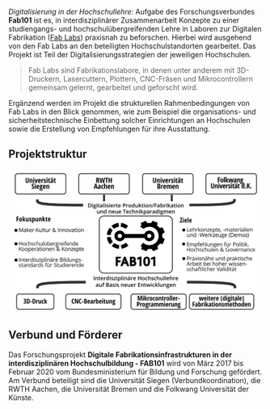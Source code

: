 *Digitalisierung in der Hochschullehre:*
Aufgabe des Forschungsverbundes **Fab101** ist es, in interdisziplinärer Zusammenarbeit Konzepte zu einer studiengangs- und hochschulübergreifenden Lehre in Laboren zur Digitalen Fabrikation ([Fab Labs](https://de.wikipedia.org/wiki/FabLab)) praxisnah zu beforschen. Hierbei wird ausgehend von den Fab Labs an den beteiligten Hochschulstandorten gearbeitet. Das Projekt ist Teil der Digitalisierungsstrategien der jeweiligen Hochschulen.

> Fab Labs sind Fabrikationslabore, in denen unter anderem mit 3D-Druckern, Lasercuttern, Plottern, CNC-Fräsen und Mikrocontrollern gemeinsam gelernt, gearbeitet und geforscht wird.

Ergänzend werden im Projekt die strukturellen Rahmenbedingungen von Fab Labs in den Blick genommen, wie zum Beispiel die organisations- und sicherheitstechnische Einbettung solcher Einrichtungen an Hochschulen sowie die Erstellung von Empfehlungen für ihre Ausstattung.

## Projektstruktur

![Abbildung Projektstruktur](/images/fab101_project-overview.svg)

## Verbund und Förderer
Das Forschungsprojekt **Digitale Fabrikationsinfrastrukturen in der interdisziplinären Hochschulbildung - FAB101** wird von März 2017 bis Februar 2020 vom Bundesministerium für Bildung und Forschung gefördert. Am Verbund beteiligt sind die Universität Siegen (Verbundkoordination), die RWTH Aachen, die Universität Bremen und die Folkwang Universität der Künste.
